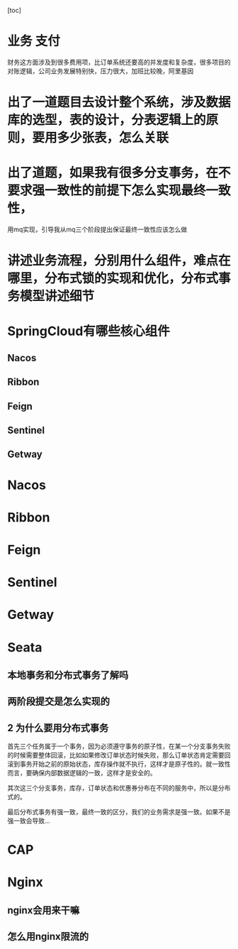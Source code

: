 [toc]



# 业务 支付

财务这方面涉及到很多费用项，比订单系统还要高的并发度和复杂度，很多项目的对账逻辑，公司业务发展特别快，压力很大，加班比较晚，阿里基因

# 出了一道题目去设计整个系统，涉及数据库的选型，表的设计，分表逻辑上的原则，要用多少张表，怎么关联

# 出了道题，如果我有很多分支事务，在不要求强一致性的前提下怎么实现最终一致性，

用mq实现，引导我从mq三个阶段提出保证最终一致性应该怎么做

# 讲述业务流程，分别用什么组件，难点在哪里，分布式锁的实现和优化，分布式事务模型讲述细节

# SpringCloud有哪些核心组件

## Nacos

## Ribbon

## Feign

## Sentinel

## Getway

# Nacos

# Ribbon

# Feign

# Sentinel

# Getway

# Seata

## 本地事务和分布式事务了解吗

## 两阶段提交是怎么实现的

## 2 为什么要用分布式事务

首先三个任务属于一个事务，因为必须遵守事务的原子性，在某一个分支事务失败的时候需要整体回滚，比如如果修改订单状态时候失败，那么订单状态肯定需要回滚到事务开始之前的原始状态，库存操作就不执行，这样才是原子性的。就一致性而言，要确保内部数据逻辑的一致，这样才是安全的。

其次这三个分支事务，库存，订单状态和优惠券分布在不同的服务中，所以是分布式的。

最后分布式事务有强一致，最终一致的区分，我们的业务需求是强一致。如果不是强一致会导致...

# CAP

# Nginx

## nginx会用来干嘛

## 怎么用nginx限流的

